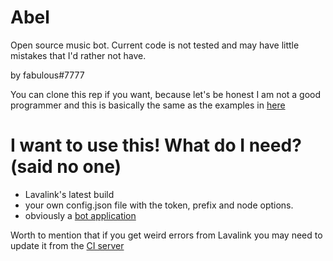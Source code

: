 # Abel

Open source music bot. Current code is not tested and may have little mistakes that I'd rather not have.

by fabulous#7777

You can clone this rep if you want, because let's be honest I am not a good programmer and this is basically the same as the examples in [here](https://github.com/Solaris9/erela.js/tree/b13718a881d2774acfa9979669df979fe884728f/examples)

# I want to use this! What do I need? (said no one)

- Lavalink's latest build
- your own config.json file with the token, prefix and node options.
- obviously a [bot application](https://discord.com/developers/applications)

Worth to mention that if you get weird errors from Lavalink you may need to update it from the [CI server](https://ci.fredboat.com/project.html?projectId=Lavalink)